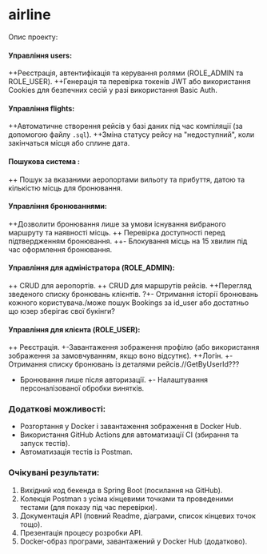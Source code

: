# airline
Опис проекту:

#### Управління users:
++Реєстрація, автентифікація та керування ролями (ROLE_ADMIN та ROLE_USER).
++Генерація та перевірка токенів JWT або використання Cookies для безпечних сесій у разі використання Basic Auth.
#### Управління flights:
++Автоматичне створення рейсів у базі даних під час компіляції (за допомогою файлу `.sql`).
++Зміна статусу рейсу на "недоступний", коли закінчаться місця або сплине дата.
#### Пошукова система : 
++ Пошук за вказаними аеропортами вильоту та прибуття, датою та кількістю місць для бронювання.
#### Управління бронюваннями:
++Дозволити бронювання лише за умови існування вибраного маршруту та наявності місць.
++ Перевірка доступності перед підтвердженням бронювання.
++- Блокування місць на 15 хвилин під час оформлення бронювання.
#### Управління для адміністратора (ROLE_ADMIN):
++ CRUD для аеропортів.
++ CRUD для маршрутів рейсів.
++Перегляд зведеного списку бронювань клієнтів.
?+- Отримання історії бронювань кожного користувача./може пошук Bookings за id_user або достатньо що юзер зберігає свої букінги?
 #### Управління для клієнта (ROLE_USER):
++ Реєстрація.
+-Завантаження зображення профілю (або використання зображення за замовчуванням, якщо воно відсутнє).
++Логін.
+- Отримання списку бронювань із деталями рейсів.//GetByUserId???
+ Бронювання лише після авторизації.
+- Налаштування персоналізованої обробки винятків.

### Додаткові можливості:
- Розгортання у Docker і завантаження зображення в Docker Hub.
- Використання GitHub Actions для автоматизації CI (збирання та запуск тестів).
- Автоматизація тестів із Postman.

### Очікувані результати:
1. Вихідний код бекенда в Spring Boot (посилання на GitHub).
2. Колекція Postman з усіма кінцевими точками та проведеними тестами (для показу під час перевірки).
3. Документація API (повний Readme, діаграми, список кінцевих точок тощо).
4. Презентація процесу розробки API.
5. Docker-образ програми, завантажений у Docker Hub (додатково).